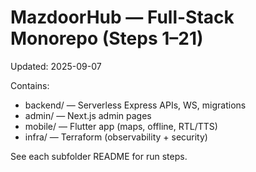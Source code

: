 # MazdoorHub — Full-Stack Monorepo (Steps 1–21)
Updated: 2025-09-07

Contains:
- backend/ — Serverless Express APIs, WS, migrations
- admin/ — Next.js admin pages
- mobile/ — Flutter app (maps, offline, RTL/TTS)
- infra/ — Terraform (observability + security)

See each subfolder README for run steps.
